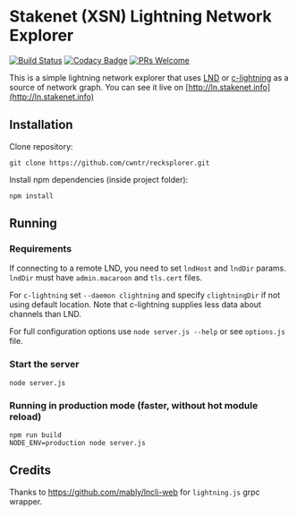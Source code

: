 # Stakenet (XSN) Lightning Network Explorer


[![Build Status](https://travis-ci.org/cwntr/recksplorer.svg?branch=master)](https://travis-ci.org/cwntr/recksplorer)
[![Codacy Badge](https://api.codacy.com/project/badge/Grade/d0fa383aa05e4837a40176d27032baf7)](https://www.codacy.com/manual/cwntr/recksplorer?utm_source=github.com&amp;utm_medium=referral&amp;utm_content=cwntr/recksplorer&amp;utm_campaign=Badge_Grade)
[![PRs Welcome](https://img.shields.io/badge/PRs-welcome-brightgreen.svg)](#contributing)


This is a simple lightning network explorer that uses [LND](https://github.com/X9Developers/DexAPI/releases) or [c-lightning](https://github.com/cwntr/lightning) as a source of network graph. You can see it live on [http://ln.stakenet.info](http://ln.stakenet.info) 


## Installation

Clone repository:

```
git clone https://github.com/cwntr/recksplorer.git
```

Install npm dependencies (inside project folder):

```
npm install
```

## Running

### Requirements

If connecting to a remote LND, you need to set `lndHost` and `lndDir` params. `lndDir` must have `admin.macaroon` and `tls.cert` files.

For `c-lightning` set `--daemon clightning` and specify `clightningDir` if not using default location. Note that c-lightning supplies less data about channels than LND.

For full configuration options use `node server.js --help` or see `options.js` file.

### Start the server

```
node server.js
```

### Running in production mode (faster, without hot module reload)

```
npm run build
NODE_ENV=production node server.js
```

## Credits


Thanks to https://github.com/mably/lncli-web for `lightning.js` grpc wrapper.
